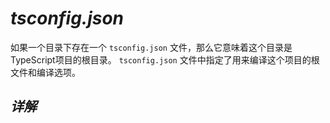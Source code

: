 # ***tsconfig.json***

如果一个目录下存在一个 `tsconfig.json` 文件，那么它意味着这个目录是TypeScript项目的根目录。 `tsconfig.json` 文件中指定了用来编译这个项目的根文件和编译选项。

## ***详解***


